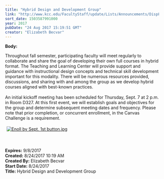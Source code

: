 ```yaml
---
title: "​Hybrid Design and Development Group"
link: "http://www.kcc.edu/FacultyStaff/update/Lists/Announcements/DispForm.aspx?ID=2497"
sort_date: 1503587991000
year: 2017
pubDate: "24 Aug 2017 15:19:51 GMT"
creator: "Elizabeth Becvar"
---
```


<div><b>Body:</b> <div class="ExternalClass6C045C7E15F84F6BB93320D8868C5CAC"><p>Throughout fall semester, participating faculty will meet regularly to collaborate and share the goal of developing their own full courses in hybrid format. The Teaching and Learning Center will provide support and guidance with instructional design concepts and technical skill development important for this modality. There will be numerous resources provided, discussions, and sharing with and among the group as we develop hybrid courses aligned with best-known practices.<br /><br />An initial kickoff meeting has been scheduled for Thursday, Sept. 7 at 2 p.m. in Room D327. At this first event, we will establish goals and objectives for the group and determine subsequent meeting dates and frequency. Please note that prior completion, or concurrent enrollment, in the Canvas Challenge is a requirement.</p>
<p><a href="mailto:ckeigher@kcc.edu,%20dcaparula@kcc.edu?=subject=enroll me in the hybrid design and development group"><img alt="Enoll by Sept. 1st button.jpg" src="/FacultyStaff/update/Documents/Enoll%20by%20Sept.%201st%20button.jpg" style="margin:5px" /></a><br /><br /><br /></p></div></div>
<div><b>Expires:</b> 9/8/2017</div>
<div><b>Created:</b> 8/24/2017 10:19 AM</div>
<div><b>Created By:</b> Elizabeth Becvar</div>
<div><b>Start Date:</b> 8/24/2017</div>
<div><b>Title:</b> ​Hybrid Design and Development Group</div>
